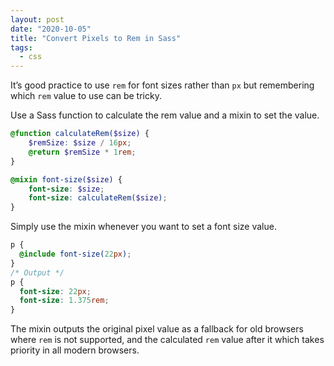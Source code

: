 ```yaml
---
layout: post
date: "2020-10-05"
title: "Convert Pixels to Rem in Sass"
tags:
  - css
---
```


It’s good practice to use `rem` for font sizes rather than `px` but remembering which `rem` value to use can be tricky.

Use a Sass function to calculate the rem value and a mixin to set the value.

```scss
@function calculateRem($size) {
    $remSize: $size / 16px;
    @return $remSize * 1rem;
}

@mixin font-size($size) {
    font-size: $size;
    font-size: calculateRem($size);
}
```

Simply use the mixin whenever you want to set a font size value.

```scss
p {
  @include font-size(22px);
}
/* Output */
p {
  font-size: 22px;
  font-size: 1.375rem;
}
```

The mixin outputs the original pixel value as a fallback for old browsers where `rem` is not supported, and the calculated `rem` value after it which takes priority in all modern browsers.
